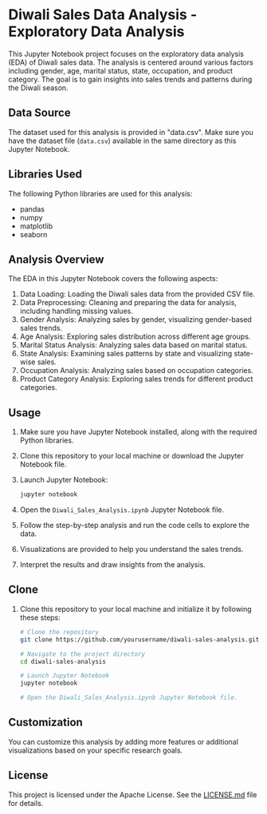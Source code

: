 
# Diwali Sales Data Analysis - Exploratory Data Analysis

This Jupyter Notebook project focuses on the exploratory data analysis (EDA) of Diwali sales data. The analysis is centered around various factors including gender, age, marital status, state, occupation, and product category. The goal is to gain insights into sales trends and patterns during the Diwali season.

## Data Source

The dataset used for this analysis is provided in "data.csv". Make sure you have the dataset file (`data.csv`) available in the same directory as this Jupyter Notebook.

## Libraries Used

The following Python libraries are used for this analysis:

- pandas
- numpy
- matplotlib
- seaborn

## Analysis Overview

The EDA in this Jupyter Notebook covers the following aspects:

1. Data Loading: Loading the Diwali sales data from the provided CSV file.
2. Data Preprocessing: Cleaning and preparing the data for analysis, including handling missing values.
3. Gender Analysis: Analyzing sales by gender, visualizing gender-based sales trends.
4. Age Analysis: Exploring sales distribution across different age groups.
5. Marital Status Analysis: Analyzing sales data based on marital status.
6. State Analysis: Examining sales patterns by state and visualizing state-wise sales.
7. Occupation Analysis: Analyzing sales based on occupation categories.
8. Product Category Analysis: Exploring sales trends for different product categories.

## Usage

1. Make sure you have Jupyter Notebook installed, along with the required Python libraries.
2. Clone this repository to your local machine or download the Jupyter Notebook file.
3. Launch Jupyter Notebook:

   ```bash
   jupyter notebook
   ```

4. Open the `Diwali_Sales_Analysis.ipynb` Jupyter Notebook file.
5. Follow the step-by-step analysis and run the code cells to explore the data.
6. Visualizations are provided to help you understand the sales trends.
7. Interpret the results and draw insights from the analysis.


## Clone

1. Clone this repository to your local machine and initialize it by following these steps:

   ```bash
   # Clone the repository
   git clone https://github.com/yourusername/diwali-sales-analysis.git

   # Navigate to the project directory
   cd diwali-sales-analysis

   # Launch Jupyter Notebook
   jupyter notebook

   # Open the Diwali_Sales_Analysis.ipynb Jupyter Notebook file.
## Customization

You can customize this analysis by adding more features or additional visualizations based on your specific research goals.

## License

This project is licensed under the Apache License. See the [LICENSE.md](LICENSE.md) file for details.

